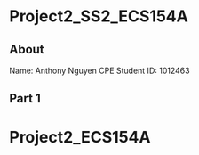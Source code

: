 # Project2_SS2_ECS154A

## About

Name: Anthony Nguyen
CPE Student ID: 1012463

## Part 1 

# Project2_ECS154A
